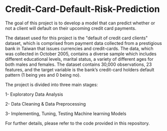 # Credit-Card-Default-Risk-Prediction
The goal of this project is to develop a model that can predict whether or not a client will default on their upcoming credit card payments. 

The dataset used for this project is the "default of credit card clients" dataset, which is comprised from payment data collected from a prestigious bank in Taiwan that issues currencies and credit-cards. The data, which was collected in October 2005, contains a diverse sample which includes different educational levels, marital status, a variety of different ages for both males and females. The dataset contains 30,000 observations, 23 features, and the target variable is the bank’s credit-card holders default pattern (1 being yes and 0 being no).

The project is divided into three main stages:

 1- Exploratory Data Analysis
 
 2- Data Cleaning & Data Preprocessing
 
 3- Implementing, Tuning, Testing Machine learning Models

For further details, please refer to the code provided in this repository.
